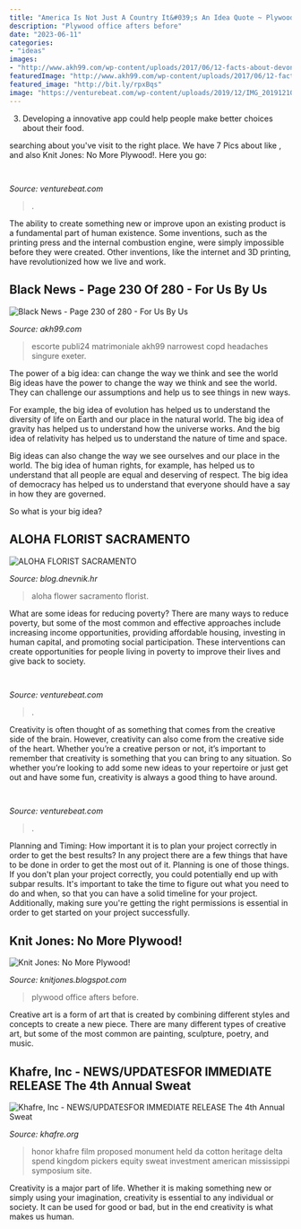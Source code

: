 ```yaml
---
title: "America Is Not Just A Country It&#039;s An Idea Quote ~ Plywood Office Afters Before"
description: "Plywood office afters before"
date: "2023-06-11"
categories:
- "ideas"
images:
- "http://www.akh99.com/wp-content/uploads/2017/06/12-facts-about-devon-you-probably-dont-know-2.jpg"
featuredImage: "http://www.akh99.com/wp-content/uploads/2017/06/12-facts-about-devon-you-probably-dont-know-2.jpg"
featured_image: "http://bit.ly/rpxBqs"
image: "https://venturebeat.com/wp-content/uploads/2019/12/IMG_20191210_183414.jpg?w=800"
---
```



3. Developing a innovative app could help people make better choices about their food.

	

		
searching about  you've visit to the right place. We have 7 Pics about  like ,  and also Knit Jones: No More Plywood!. Here you go:
		
    
## 

<img loading=lazy src="https://venturebeat.com/wp-content/uploads/2018/09/IMG_20180903_103915.jpg?w=800" onerror="this.onerror=null;this.src='https://tse3.mm.bing.net/th?id=OIP.HjLRAU18nTT15eYAKRHyLAHaFj&amp;pid=15.1';" alt="">

_Source: venturebeat.com_

>. 

	

The ability to create something new or improve upon an existing product is a fundamental part of human existence. Some inventions, such as the printing press and the internal combustion engine, were simply impossible before they were created. Other inventions, like the internet and 3D printing, have revolutionized how we live and work.

    
## Black News - Page 230 Of 280 - For Us By Us

<img loading=lazy src="http://www.akh99.com/wp-content/uploads/2017/06/12-facts-about-devon-you-probably-dont-know-2.jpg" onerror="this.onerror=null;this.src='https://tse3.mm.bing.net/th?id=OIP.o5hVtpq2TqeYHH7kSzQIPQHaE_&amp;pid=15.1';" alt="Black News - Page 230 of 280 - For Us By Us">

_Source: akh99.com_

>escorte publi24 matrimoniale akh99 narrowest copd headaches singure exeter. 

	

The power of a big idea: can change the way we think and see the world
Big ideas have the power to change the way we think and see the world. They can challenge our assumptions and help us to see things in new ways.


For example, the big idea of evolution has helped us to understand the diversity of life on Earth and our place in the natural world. The big idea of gravity has helped us to understand how the universe works. And the big idea of relativity has helped us to understand the nature of time and space.



Big ideas can also change the way we see ourselves and our place in the world. The big idea of human rights, for example, has helped us to understand that all people are equal and deserving of respect. The big idea of democracy has helped us to understand that everyone should have a say in how they are governed.



So what is your big idea?

    
## ALOHA FLORIST SACRAMENTO

<img loading=lazy src="http://bit.ly/rpxBqs" onerror="this.onerror=null;this.src='https://tse1.mm.bing.net/th?id=OIP.l8eS8OxW2X1i-x4HYYWk5AHaFS&amp;pid=15.1';" alt="ALOHA FLORIST SACRAMENTO">

_Source: blog.dnevnik.hr_

>aloha flower sacramento florist. 

	

What are some ideas for reducing poverty?
There are many ways to reduce poverty, but some of the most common and effective approaches include increasing income opportunities, providing affordable housing, investing in human capital, and promoting social participation. These interventions can create opportunities for people living in poverty to improve their lives and give back to society.

    
## 

<img loading=lazy src="https://venturebeat.com/wp-content/uploads/2019/12/IMG_20191210_183414.jpg?w=800" onerror="this.onerror=null;this.src='https://tse4.mm.bing.net/th?id=OIP.ert_Jrl0PlFaSH0c8_8HrgHaEW&amp;pid=15.1';" alt="">

_Source: venturebeat.com_

>. 

	

Creativity is often thought of as something that comes from the creative side of the brain. However, creativity can also come from the creative side of the heart. Whether you’re a creative person or not, it’s important to remember that creativity is something that you can bring to any situation. So whether you’re looking to add some new ideas to your repertoire or just get out and have some fun, creativity is always a good thing to have around.

    
## 

<img loading=lazy src="https://venturebeat.com/wp-content/uploads/2020/01/nvidia-G-SYNC_360Hz.jpg" onerror="this.onerror=null;this.src='https://tse2.mm.bing.net/th?id=OIP.RusOj6i-a9s8TFQtCEHV7QHaDr&amp;pid=15.1';" alt="">

_Source: venturebeat.com_

>. 

	

Planning and Timing: How important it is to plan your project correctly in order to get the best results?
In any project there are a few things that have to be done in order to get the most out of it. Planning is one of those things. If you don't plan your project correctly, you could potentially end up with subpar results. It's important to take the time to figure out what you need to do and when, so that you can have a solid timeline for your project. Additionally, making sure you're getting the right permissions is essential in order to get started on your project successfully.

    
## Knit Jones: No More Plywood!

<img loading=lazy src="https://3.bp.blogspot.com/_X5gvFBIH7fo/TBfUIc8I2OI/AAAAAAAACzk/Sw9vZV5-ucs/s1600/DSCN6888.JPG" onerror="this.onerror=null;this.src='https://tse4.mm.bing.net/th?id=OIP.BwBIrBrIIgPD5xaTKTnvAQHaJ4&amp;pid=15.1';" alt="Knit Jones: No More Plywood!">

_Source: knitjones.blogspot.com_

>plywood office afters before. 

	

Creative art is a form of art that is created by combining different styles and concepts to create a new piece. There are many different types of creative art, but some of the most common are painting, sculpture, poetry, and music.

    
## Khafre, Inc - NEWS/UPDATES﻿FOR IMMEDIATE RELEASE The 4th Annual Sweat

<img loading=lazy src="http://www.khafre.org/yahoo_site_admin/assets/images/film_flyer.253220251_std.jpg" onerror="this.onerror=null;this.src='https://tse4.mm.bing.net/th?id=OIP.nhrTTsNqY315atvoXvxFtQAAAA&amp;pid=15.1';" alt="Khafre, Inc - NEWS/UPDATES﻿FOR IMMEDIATE RELEASE The 4th Annual Sweat">

_Source: khafre.org_

>honor khafre film proposed monument held da cotton heritage delta spend kingdom pickers equity sweat investment american mississippi symposium site. 

	

Creativity is a major part of life. Whether it is making something new or simply using your imagination, creativity is essential to any individual or society. It can be used for good or bad, but in the end creativity is what makes us human.

